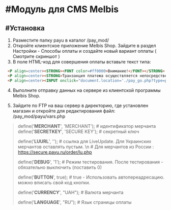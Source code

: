 #Модуль для CMS Melbis
======

#Установка
-------------
1. Разместите папку payu в каталог /pay_mod/
2. Откройте клиентское приложение Melbis Shop. Зайдите в раздел Настройки - Способы оплаты и создайте новый вариант оплаты ( Смотрите скриншот )
3. В поле HTML-код для совершения оплаты вставьте текст типа:

```HTML
 <P align=center><STRONG><FONT color=#ff0000>Внимание!</FONT></STRONG> </P>
 <P align=center><STRONG>Транзакция платежа осуществляется непосредственно на защищенном сайте компании PayU.</STRONG></P><BR>
 <P align=center><INPUT onclick="document.location='./pay_go.php?type=payu&amp;{PHPSESSID}'" type=button value="Оплатить"></P>
```
4. Выполните отправку данных на сервере из клиентской программы Melbis Shop.

5. Зайдите по FTP на ваш сервер в директорию, где установлен магазин и откройте для редактирования файл: /pay_mod/payu/vars.php

>	define('__MERCHANT__', 'MERCHANT'); # идентификатор мерчанта
>	define('__SECRETKEY__', 'SECURE KEY'); # секретный ключ
>
>define('__LUURL__', ''); # ссылка для LiveUpdate. Для Украинских мерчантов оставлять пустым. \n
>						 # Для мерчантов из России : https://secure.payu.ru/order/lu.php
>
>define('__DEBUG__', '1'); # Режим тестирования.  После тестирования - обязательно выключить (поставить 0)
>
>define('__BUTTON__', true); # true - Использовать автопереадресацию. можно вписать свой код кнопки.  
>
>define('__CURRENCY__', "UAH"); # Валюта мерчанта
>
>define('__LANGUAGE__', "RU"); # Язык страницы оплаты


